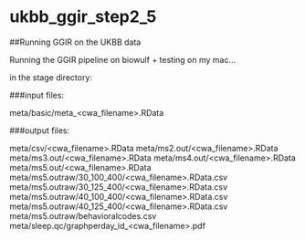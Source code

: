 # ukbb_ggir_step2_5
##Running GGIR on the UKBB data

Running the GGIR pipeline on biowulf + testing on my mac...

in the stage directory:

###input files:

meta/basic/meta_<cwa_filename>.RData

###output files:

meta/csv/<cwa_filename>.RData
meta/ms2.out/<cwa_filename>.RData
meta/ms3.out/<cwa_filename>.RData
meta/ms4.out/<cwa_filename>.RData
meta/ms5.out/<cwa_filename>.RData
meta/ms5.outraw/30_100_400/<cwa_filename>.RData.csv
meta/ms5.outraw/30_125_400/<cwa_filename>.RData.csv
meta/ms5.outraw/40_100_400/<cwa_filename>.RData.csv
meta/ms5.outraw/40_125_400/<cwa_filename>.RData.csv
meta/ms5.outraw/behavioralcodes<date>.csv
meta/sleep.qc/graphperday_id_<cwa_filename>.pdf


